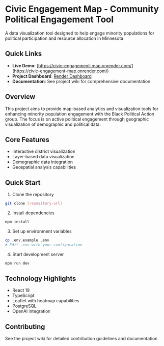# Civic Engagement Map - Community Political Engagement Tool

A data visualization tool designed to help engage minority populations for political participation and resource allocation in Minnesota.

## Quick Links
- **Live Demo**: [https://civic-engagement-map.onrender.com/](https://civic-engagement-map.onrender.com/)
- **Project Dashboard**: [Render Dashboard](https://dashboard.render.com/project/prj-ctqpjpggph6c73cmatag)
- **Documentation**: See project wiki for comprehensive documentation

## Overview

This project aims to provide map-based analytics and visualization tools for enhancing minority population engagement with the Black Political Action group. The focus is on active political engagement through geographic visualization of demographic and political data.

## Core Features
- Interactive district visualization
- Layer-based data visualization
- Demographic data integration
- Geospatial analysis capabilities

## Quick Start

1. Clone the repository
```bash
git clone [repository-url]
```

2. Install dependencies
```bash
npm install
```

3. Set up environment variables
```bash
cp .env.example .env
# Edit .env with your configuration
```

4. Start development server
```bash
npm run dev
```

## Technology Highlights
- React 19
- TypeScript
- Leaflet with heatmap capabilities
- PostgreSQL
- OpenAI integration

## Contributing
See the project wiki for detailed contribution guidelines and documentation.